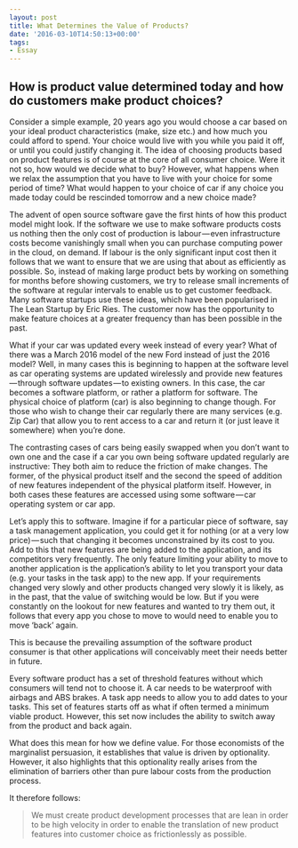 ```yaml
---
layout: post
title: What Determines the Value of Products?
date: '2016-03-10T14:50:13+00:00'
tags:
- Essay
---
```

## How is product value determined today and how do customers make product choices?

Consider a simple example, 20 years ago you would choose a car based on your ideal product characteristics (make, size etc.) and how much you could afford to spend. Your choice would live with you while you paid it off, or until you could justify changing it. The idea of choosing products based on product features is of course at the core of all consumer choice. Were it not so, how would we decide what to buy? However, what happens when we relax the assumption that you have to live with your choice for some period of time? What would happen to your choice of car if any choice you made today could be rescinded tomorrow and a new choice made?

The advent of open source software gave the first hints of how this product model might look. If the software we use to make software products costs us nothing then the only cost of production is labour — even infrastructure costs become vanishingly small when you can purchase computing power in the cloud, on demand. If labour is the only significant input cost then it follows that we want to ensure that we are using that about as efficiently as possible. So, instead of making large product bets by working on something for months before showing customers, we try to release small increments of the software at regular intervals to enable us to get customer feedback. Many software startups use these ideas, which have been popularised in The Lean Startup by Eric Ries. The customer now has the opportunity to make feature choices at a greater frequency than has been possible in the past.

What if your car was updated every week instead of every year? What of there was a March 2016 model of the new Ford instead of just the 2016 model? Well, in many cases this is beginning to happen at the software level as car operating systems are updated wirelessly and provide new features — through software updates — to existing owners. In this case, the car becomes a software platform, or rather a platform for software. The physical choice of platform (car) is also beginning to change though. For those who wish to change their car regularly there are many services (e.g. Zip Car) that allow you to rent access to a car and return it (or just leave it somewhere) when you’re done.

The contrasting cases of cars being easily swapped when you don’t want to own one and the case if a car you own being software updated regularly are instructive: They both aim to reduce the friction of make changes. The former, of the physical product itself and the second the speed of addition of new features independent of the physical platform itself. However, in both cases these features are accessed using some software — car operating system or car app.

Let’s apply this to software. Imagine if for a particular piece of software, say a task management application, you could get it for nothing (or at a very low price) — such that changing it becomes unconstrained by its cost to you. Add to this that new features are being added to the application, and its competitors very frequently. The only feature limiting your ability to move to another application is the application’s ability to let you transport your data (e.g. your tasks in the task app) to the new app. If your requirements changed very slowly and other products changed very slowly it is likely, as in the past, that the value of switching would be low. But if you were constantly on the lookout for new features and wanted to try them out, it follows that every app you chose to move to would need to enable you to move ‘back’ again.

This is because the prevailing assumption of the software product consumer is that other applications will conceivably meet their needs better in future.

Every software product has a set of threshold features without which consumers will tend not to choose it. A car needs to be waterproof with airbags and ABS brakes. A task app needs to allow you to add dates to your tasks. This set of features starts off as what if often termed a minimum viable product. However, this set now includes the ability to switch away from the product and back again.

What does this mean for how we define value. For those economists of the marginalist persuasion, it establishes that value is driven by optionality. However, it also highlights that this optionality really arises from the elimination of barriers other than pure labour costs from the production process.

It therefore follows:
> We must create product development processes that are lean in order to be high velocity in order to enable the translation of new product features into customer choice as frictionlessly as possible.